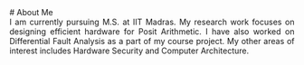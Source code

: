 <head>
  <title>Sugandha</title>
</head>
# About Me
<div style = "text-align: justify">
I am currently pursuing M.S. at IIT Madras. My research work focuses on designing efficient hardware for Posit Arithmetic. I have also worked on Differential Fault Analysis as a part of my course project. My other areas of interest includes Hardware Security and Computer Architecture.
